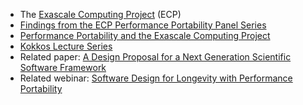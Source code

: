 <!-- design-a -->
  * The [Exascale Computing Project](https://www.exascaleproject.org/) (ECP)
  * [Findings from the ECP Performance Portability Panel Series](https://doi.org/10.6084/m9.figshare.13283714.v1)
  * [Performance Portability and the Exascale Computing Project](https://bssw.io/blog_posts/performance-portability-and-the-exascale-computing-project)
  * [Kokkos Lecture Series](https://www.exascaleproject.org/event/kokkos-class-series)
  * Related paper: [A Design Proposal for a Next Generation Scientific Software Framework](https://doi.org/10.1007/978-3-319-27308-2_19)
  * Related webinar: [Software Design for Longevity with Performance Portability](https://bssw.io/events/webinar-software-design-for-longevity-with-performance-portability)
